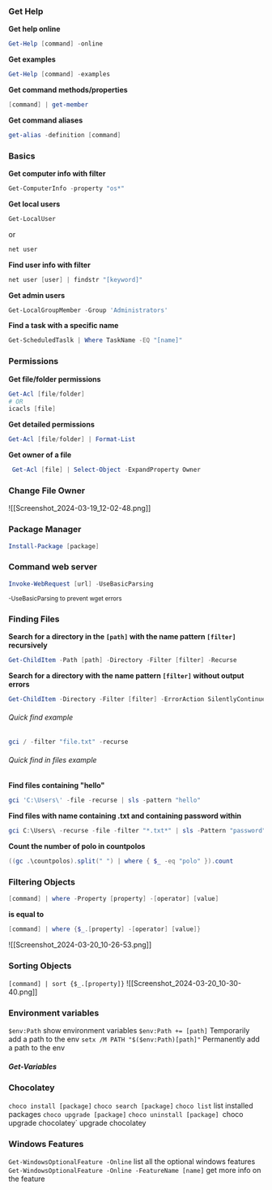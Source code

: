 ### Get Help

**Get help online**
```powershell
Get-Help [command] -online
``` 

**Get examples**
```powershell
Get-Help [command] -examples
```

**Get command methods/properties**
```powershell
[command] | get-member
```

**Get command aliases**
```powershell
get-alias -definition [command]
``` 

### Basics
**Get computer info with filter**
```powershell
Get-ComputerInfo -property "os*"
```

**Get local users**
```powershell
Get-LocalUser
```
or
```powershell
net user
```

**Find user info with filter**
```powershell
net user [user] | findstr "[keyword]"
```

**Get admin users**
```powershell
Get-LocalGroupMember -Group 'Administrators'
```

**Find a task with a specific name**
```powershell
Get-ScheduledTaslk | Where TaskName -EQ "[name]"
```
### Permissions

**Get file/folder permissions**
```powershell
Get-Acl [file/folder]
# OR
icacls [file]
```

**Get detailed permissions**
```powershell
Get-Acl [file/folder] | Format-List
```

**Get owner of a file**
```powershell
 Get-Acl [file] | Select-Object -ExpandProperty Owner
 ```

### Change File Owner
![[Screenshot_2024-03-19_12-02-48.png]]

### Package Manager
```powershell
Install-Package [package]
```

### Command web server
```powershell
Invoke-WebRequest [url] -UseBasicParsing
```
<small>-UseBasicParsing to prevent wget errors</small>
### Finding Files
 
 **Search for a directory in the `[path]`  with the name pattern `[filter]` recursively**
```powershell 
Get-ChildItem -Path [path] -Directory -Filter [filter] -Recurse
```

**Search for a directory with the name pattern `[filter]` without output errors**
```powershell
Get-ChildItem -Directory -Filter [filter] -ErrorAction SilentlyContinue
``` 
###### Quick find example
```powershell
gci / -filter "file.txt" -recurse
```
###### Quick find in files example

**Find files containing "hello"**
```powershell
gci 'C:\Users\' -file -recurse | sls -pattern "hello"
``` 

**Find files with name containing .txt and containing password within**
```powershell
gci C:\Users\ -recurse -file -filter "*.txt*" | sls -Pattern "password"
``` 

**Count the number of polo in countpolos**
```powershell
((gc .\countpolos).split(" ") | where { $_ -eq "polo" }).count
``` 
### Filtering Objects
```powershell
[command] | where -Property [property] -[operator] [value]
``` 
**is equal to**
```powershell
[command] | where {$_.[property] -[operator] [value]}
```
![[Screenshot_2024-03-20_10-26-53.png]]

### Sorting Objects
`[command] | sort {$_.[property]}`
![[Screenshot_2024-03-20_10-30-40.png]]

### Environment variables
`$env:Path` show environment variables
`$env:Path += [path]` Temporarily add a path to the env
`setx /M PATH "$($env:Path)[path]"` Permanently add a path to the env

##### Get-Variables

### Chocolatey
`choco install [package]`
`choco search [package]`
`choco list` list installed packages
`choco upgrade [package]`
`choco uninstall [package]
`choco upgrade chocolatey` upgrade chocolatey

### Windows Features
`Get-WindowsOptionalFeature -Online` list all the optional windows features
`Get-WindowsOptionalFeature -Online -FeatureName [name]` get more info on the feature
